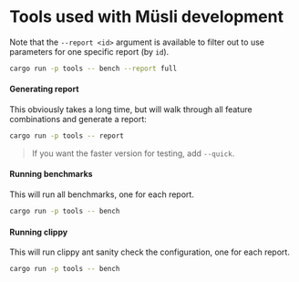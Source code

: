 # Tools used with Müsli development

Note that the `--report <id>` argument is available to filter out to use
parameters for one specific report (by `id`).

```sh
cargo run -p tools -- bench --report full
```

#### Generating report

This obviously takes a long time, but will walk through all feature combinations
and generate a report:

```sh
cargo run -p tools -- report
```

> If you want the faster version for testing, add `--quick`.

#### Running benchmarks

This will run all benchmarks, one for each report.

```sh
cargo run -p tools -- bench
```


#### Running clippy

This will run clippy ant sanity check the configuration, one for each report.

```sh
cargo run -p tools -- bench
```
